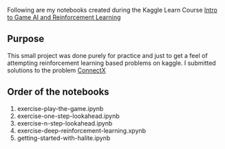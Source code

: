 Following are my notebooks created during the Kaggle Learn Course [Intro to Game AI and Reinforcement Learning](https://www.kaggle.com/learn/intro-to-game-ai-and-reinforcement-learning)

## Purpose
This small project was done purely for practice and just to get a feel of attempting reinforcement learning based problems on kaggle. I submitted solutions to the problem [ConnectX](https://www.kaggle.com/c/connectx)

## Order of the notebooks 
1. exercise-play-the-game.ipynb
2. exercise-one-step-lookahead.ipynb
3. exercise-n-step-lookahead.ipynb
4. exercise-deep-reinforcement-learning.xpynb
5. getting-started-with-halite.ipynb
